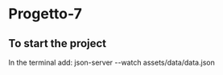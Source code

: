 # Progetto-7

## To start the project

In the terminal add: json-server --watch assets/data/data.json
